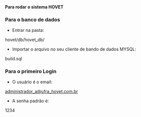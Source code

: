 #### Para rodar o sistema HOVET ####



### Para o banco de dados

- Entrar na pasta:

hovet/db/hovet_db/

- Importar o arquivo no seu cliente de bando de dados MYSQL:

build.sql

### Para o primeiro Login

- O usuário é o email:

administrador_a@ufra_hovet.com.br

- A senha padrão é:

1234


